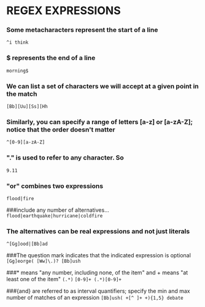 REGEX EXPRESSIONS
=================

### Some metacharacters represent the start of a line
`^i think`

### $ represents the end of a line
`morning$`

### We can list a set of characters we will accept at a given point in the match
`[Bb][Uu][Ss][Hh`

### Similarly, you can specify a range of letters [a-z] or [a-zA-Z]; notice that the order doesn't matter
`^[0-9][a-zA-Z]`

### "." is used to refer to any character. So
`9.11`

### "or" combines two expressions
`flood|fire`

###include any number of alternatives...
`flood|earthquake|hurricane|coldfire`

### The alternatives can be real expressions and not just literals
`^[Gg]ood|[Bb]ad`

###The question mark indicates that the indicated expression is optional
`[Gg]eorge( [Ww]\.)? [Bb]ush`

###* means "any number, including none, of the item" and + means "at least one of the item"
`(.*)`
`[0-9]+ (.*)[0-9]+`

###{and} are referred to as interval quantifiers; specify the min and max number of matches of an expression
`[Bb]ush( +[^ ]+ +){1,5} debate`